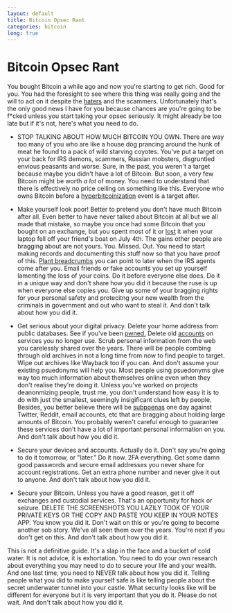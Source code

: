 ```yaml
---
layout: default
title: Bitcoin Opsec Rant
categories: bitcoin
long: true
---
```


# Bitcoin Opsec Rant

You bought Bitcoin a while ago and now you're starting to get rich. Good for you. You had the foresight to see where this thing was
really going and the will to act on it despite the [haters](https://99bitcoins.com/bitcoin-obituaries/) and the scammers. Unfortunately that's the only good news I have for you because chances are you're going to be <span>f*cked</span> unless you start taking your opsec seriously. It might already be too late but if it's not, here's what you need to do.

- STOP TALKING ABOUT HOW MUCH BITCOIN YOU OWN. There are way too many of you who are like a house dog prancing around the hunk of meat he found to a pack of wild starving coyotes. You've put a target on your back for IRS demons, scammers, Russian mobsters, disgruntled envious peasants and worse. Sure, in the past, you weren't a target because maybe you didn't have a lot of Bitcoin. But soon, a very few Bitcoin might be worth *a lot* of money. You need to understand that there is effectively no price ceiling on something like this. Everyone who owns Bitcoin before a [hyperbitcoinization](https://nakamotoinstitute.org/mempool/hyperbitcoinization/) event is a target after.

- Make yourself look poor! Better to pretend you don't have much Bitcoin after all. Even better to have never talked about Bitcoin at all but we all made that mistake, so maybe you once had some Bitcoin that you bought on an exchange, but you spent most of it or [lost](https://twitter.com/FukNoCoiners/status/1340085207139897344) it when your laptop fell off your friend's boat on July 4th. The gains other people are bragging about are not yours. You. Missed. Out. You need to start making records and documenting this stuff now so that you have proof of this. [Plant breadcrumbs](https://twitter.com/marttimalmi/status/1339908801349230592) you can point to later when the IRS agents come after you. Email friends or fake accounts you set up yourself lamenting the loss of your coins. Do it before everyone else does. Do it in a unique way and don't share how you did it because the ruse is up when everyone else copies you. Give up some of your bragging rights for your personal safety and protecitng your new wealth from the criminals in government and out who want to steal it. And don't talk about how you did it.

- Get serious about your digital privacy. Delete your home address from public databases. See if you've been [pwned.](https://haveibeenpwned.com/) Delete old [accounts](https://www.coindesk.com/how-roger-ver-hacked-what-he-did-stop-it) on services you no longer use.
Scrub personal information from the web you carelessly shared over the years. There will be people combing through old archives in not a long time from now to find people to target. Wipe out archives like Wayback too if you can. And don't assume your existing psuedonyms will help you. Most people using psuedonyms give way too much information about themselves online even when they don't realise they're doing it. Unless you've worked on projects deanonmizing people, trust me, you don't understand how easy it is to do with just the smallest, seemingly insigificant clues left by people. Besides, you better believe there will be [subpoenas](https://www.gwern.net/docs/sr/2015-03-30-gwern-redditsubpoena.html) one day against Twitter, Reddit, email accounts, etc that are bragging about holding large amounts of Bitcoin. You probably weren't careful enough to guarantee these services don't have a lot of important personal information on you. And don't talk about how you did it.

- Secure your devices and accounts. Actually do it. Don't say you're going to do it tomorrow, or "later." Do it now. 2FA everything. Get some damn good passwords and secure email addresses you never share for account registrations. Get an extra phone number and never give it out to anyone. And don't talk about how you did it.

- Secure your Bitcoin. Unless you have a good reason, get it off exchanges and custodial services. That's an opportunity for hack or seizure. DELETE THE SCREENSHOTS YOU LAZILY TOOK OF YOUR PRIVATE KEYS OR THE COPY AND PASTE YOU KEEP IN YOUR NOTES APP. You know you did it. Don't wait on this or you're going to become another sob story. We've all seen them over the years. You're next if you don't get on this. And don't talk about how you did it.

This is not a definitive guide. It's a slap in the face and a bucket of cold water. It is not advice, it is exhortation. You need to do your own research about everything you may need to do to secure your life and your wealth. And one last time, you need to NEVER talk about how you did it. Telling people what you did to make yourself safe is like telling people about the secret underwater tunnel into your castle. What security looks like will be different for everyone but it is very important that you do it. Please do not wait. And don't talk about how you did it.
